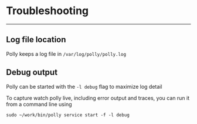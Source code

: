 # Troubleshooting

---

## Log file location

Polly keeps a log file in `/var/log/polly/polly.log`

## Debug output

Polly can be started with the `-l debug` flag to maximize log detail

To capture watch polly live, including error output and traces, you can run it from a command line using

```shell
sudo ~/work/bin/polly service start -f -l debug
```
